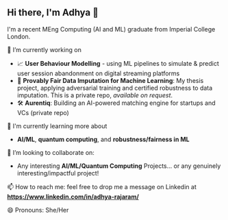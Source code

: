 ## Hi there, I'm Adhya 👋

<!--
**adhyaR/adhyaR** is a ✨ _special_ ✨ repository because its `README.md` (this file) appears on your GitHub profile.

Here are some ideas to get you started:

- 🔭 I’m currently working on ...
- 🌱 I’m currently learning ...
- 👯 I’m looking to collaborate on ...
- 🤔 I’m looking for help with ...
- 💬 Ask me about ...
- 📫 How to reach me: ...
- 😄 Pronouns: ...
- ⚡ Fun fact: ...
-->

I'm a recent MEng Computing (AI and ML) graduate from Imperial College London.

🔭 I’m currently working on
- 📈 **User Behaviour Modelling** - using ML pipelines to simulate & predict user session abandonment on digital streaming platforms
- 🧠 **Provably Fair Data Imputation for Machine Learning**: My thesis project, applying adversarial training and certified robustness to data imputation. This is a private repo, _available on request_.
- 🛠️ **Aurentiq**: Building an AI-powered matching engine for startups and VCs (private repo)

🌱 I'm currently learning more about
- **AI/ML**, **quantum computing**, and **robustness/fairness in ML**

👯 I’m looking to collaborate on:
- Any interesting **AI/ML/Quantum Computing** Projects... or any genuinely interesting/impactful project!

📫 How to reach me: feel free to drop me a message on Linkedin at **https://www.linkedin.com/in/adhya-rajaram/**

😄 Pronouns: She/Her
